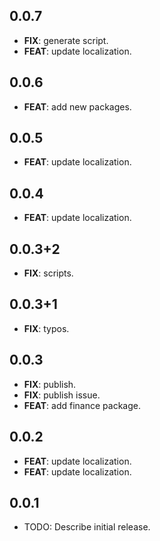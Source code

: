## 0.0.7

 - **FIX**: generate script.
 - **FEAT**: update localization.

## 0.0.6

 - **FEAT**: add new packages.

## 0.0.5

 - **FEAT**: update localization.

## 0.0.4

 - **FEAT**: update localization.

## 0.0.3+2

 - **FIX**: scripts.

## 0.0.3+1

 - **FIX**: typos.

## 0.0.3

 - **FIX**: publish.
 - **FIX**: publish issue.
 - **FEAT**: add finance package.

## 0.0.2

 - **FEAT**: update localization.
 - **FEAT**: update localization.

## 0.0.1

* TODO: Describe initial release.
